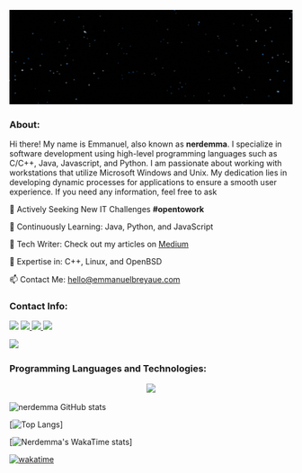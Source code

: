 <p align="center">
 <img src="./src/nerdemma.gif">
</p>

<h3 align="left">About:</h3>
<p>
Hi there! My name is Emmanuel, also known as <b>nerdemma</b>. I specialize in software development using high-level programming languages such as C/C++, Java, Javascript, and Python. I am passionate about working with workstations that utilize Microsoft Windows and Unix. My dedication lies in developing dynamic processes for applications to ensure a smooth user experience. If you need any information, feel free to ask
</p>



🔭 Actively Seeking New IT Challenges <b>#opentowork</b>

🌱 Continuously Learning: Java, Python, and JavaScript

📝 Tech Writer: Check out my articles on <a href="https://medium.com/@nerdemma" target="_blank" rel="noreferrer">Medium</a>

💬 Expertise in: C++, Linux, and OpenBSD

📫 Contact Me: hello@emmanuelbreyaue.com


<h3 align="left">Contact Info:</h3>


<!-- Linkedin /in/emmanueldbreyaue-->
<a href="https://linkedin.com/in/emmanueldbreyaue" target="_blank" rel="noreferrer">
<img src="https://img.shields.io/badge/LinkedIn-0077B5?style=for-the-badge&logo=linkedin&logoColor=white"></a>

<!-- Instagram @nerdemmadev -->
<a href="https://instagram.com/nerdemmadev" target="_blank" rel="noreferrer"> 

<img src="https://img.shields.io/badge/Instagram-E4405F?style=for-the-badge&logo=instagram&logoColor=white"/>
</a>


<!-- Youtube @nerdemma -->
<a href="https://youtube.com/nerdemma" target="_blank" rel="noreferrer"> 
<img src="https://img.shields.io/badge/YouTube-FF0000?style=for-the-badge&logo=youtube&logoColor=white"/>
</a> 

<!-- Twitch @nerdemmadev -->
<a href="https://twitch.tv/nerdemmadev" target="_blank" rel="noreferrer"> 
<img src="https://img.shields.io/badge/Twitch-9146FF?style=for-the-badge&logo=twitch&logoColor=white"/> <a>

<!-- X @nerdemmadev -->
<a href="https://x.com/nerdemmadev" target="_blank" rel="noreferrer"><img src="https://img.shields.io/badge/Twitter-1DA1F2?style=for-the-badge&logo=twitter&logoColor=white"></a>
</p>


<!-- Hard Skills -->
<h3 align="left">Programming Languages and Technologies:</h3>

<p align="center">
  <a href="https://skillicons.dev">
    <img src="https://skillicons.dev/icons?i=vim,git,androidstudio,aws,azure,bash,bootstrap,cpp,css,debian,express,git,html,javascript,mongodb,java,mysql,nodejs,npm,nginx,bsd,perl,powershell,python,regex" />
  </a>
</p>

<p align="center">

![nerdemma GitHub stats](https://github-readme-stats.vercel.app/api?username=nerdemma&show_icons=true&theme=dark)

[![Top Langs](https://github-readme-stats.vercel.app/api/top-langs/?username=nerdemma&layout=pie&theme=dark)]</p>

<!--wakatime stats-->
[![Nerdemma's WakaTime stats](https://github-readme-stats.vercel.app/api/wakatime?username=@nerdemma)]


<!--icons-->

<!-- openbsd promotional -->

<!-- wakatime-->
[![wakatime](https://wakatime.com/badge/user/8b35427b-ef1e-43b9-adde-999f7223a2b8.svg)](https://wakatime.com/@8b35427b-ef1e-43b9-adde-999f7223a2b8)